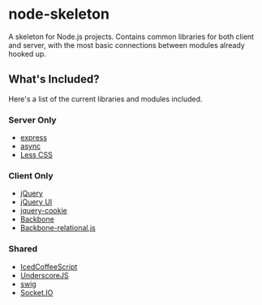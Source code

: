 node-skeleton
=============

A skeleton for Node.js projects. Contains common libraries for both client and server, with the most basic connections between modules already hooked up.

What's Included?
----------------

Here's a list of the current libraries and modules included.

### Server Only
* [express](http://expressjs.com/)
* [async](https://github.com/caolan/async)
* [Less CSS](http://lesscss.org/)

### Client Only
* [jQuery](http://jquery.com)
* [jQuery UI](http://jqueryui.com)
* [jquery-cookie](https://github.com/carhartl/jquery-cookie)
* [Backbone](http://backbonejs.org)
* [Backbone-relational.js](http://backbonerelational.org)

### Shared
* [IcedCoffeeScript](http://maxtaco.github.io/coffee-script)
* [UnderscoreJS](http://underscorejs.org/)
* [swig](http://paularmstrong.github.io/swig)
* [Socket.IO](http://socket.io/)
